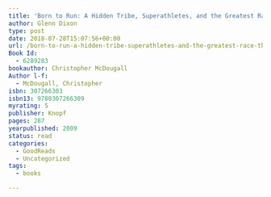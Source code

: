 ```yaml
---
title: 'Born to Run: A Hidden Tribe, Superathletes, and the Greatest Race the World Has Never Seen'
author: Glenn Dixon
type: post
date: 2018-07-28T15:07:56+00:00
url: /born-to-run-a-hidden-tribe-superathletes-and-the-greatest-race-the-world-has-never-seen/
Book Id:
  - 6289283
bookauthor: Christopher McDougall
Author l-f:
  - McDougall, Christopher
isbn: 307266303
isbn13: 9780307266309
myrating: 5
publisher: Knopf
pages: 287
yearpublished: 2009
status: read
categories:
  - GoodReads
  - Uncategorized
tags:
  - books

---
```

